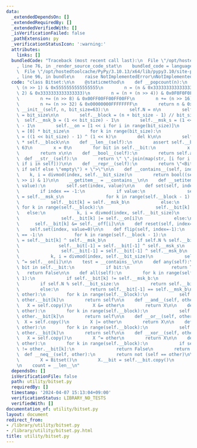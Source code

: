 ```yaml
---
data:
  _extendedDependsOn: []
  _extendedRequiredBy: []
  _extendedVerifiedWith: []
  _isVerificationFailed: false
  _pathExtension: py
  _verificationStatusIcon: ':warning:'
  attributes:
    links: []
  bundledCode: "Traceback (most recent call last):\n  File \"/opt/hostedtoolcache/PyPy/3.10.13/x64/lib/pypy3.10/site-packages/onlinejudge_verify/documentation/build.py\"\
    , line 76, in _render_source_code_stat\n    bundled_code = language.bundle(\n\
    \  File \"/opt/hostedtoolcache/PyPy/3.10.13/x64/lib/pypy3.10/site-packages/onlinejudge_verify/languages/python.py\"\
    , line 96, in bundle\n    raise NotImplementedError\nNotImplementedError\n"
  code: "class Bitset:\n\n    @staticmethod\n    def __popcount(n):\n        n -=\
    \ (n >> 1) & 0x5555555555555555\n        n = (n & 0x3333333333333333) + ((n >>\
    \ 2) & 0x3333333333333333)\n        n = (n + (n >> 4)) & 0x0F0F0F0F0F0F0F0F\n\
    \        n += (n >> 8) & 0x00FF00FF00FF00FF\n        n += (n >> 16) & 0x0000FFFF0000FFFF\n\
    \        n += (n >> 32) & 0x00000000FFFFFFFF\n        return n & 0x7F\n\n    def\
    \ __init__(self, n, bit_size=63):\n        self.N = n\n        self.__bit_size\
    \ = bit_size\n\n        self.__block = (n + bit_size - 1) // bit_size\n      \
    \  self.__msk_b = (1 << bit_size) - 1\n        self.__msk_s = (1 << (n % bit_size))\
    \ - 1\n        self.__on = [1 << i for i in range(bit_size)]\n        self.__off\
    \ = [0] * bit_size\n        for k in range(bit_size):\n            self.__off[k]\
    \ = ((1 << bit_size) - 1) ^ (1 << k)\n        del k\n\n        self.__bit = [0]\
    \ * self.__block\n\n    def __len__(self):\n        assert self.__bit_size <=\
    \ 63\n        x = 0\n        for bit in self.__bit:\n            x += self.__popcount(bit)\n\
    \        return x\n\n    def __bool__(self):\n        return self.any()\n\n  \
    \  def __str__(self):\n        return \" \".join(map(str, [i for i in range(self.N)\
    \ if i in self]))\n\n    def __repr__(self):\n        return \"<Bitset: \" + (str(self)\
    \ if self else \"empty\") + \">\"\n\n    def __contains__(self, index):\n    \
    \    k, i = divmod(index, self.__bit_size)\n        return bool((self.__bit[k]\
    \ >> i) & 1)\n\n    __getitem__ = __contains__\n\n    def __setitem__(self, index,\
    \ value):\n        self.set(index, value)\n\n    def set(self, index=-1, value=1):\n\
    \        if index == -1:\n            if value:\n                self.__bit[-1]\
    \ = self.__msk_s\n                for k in range(self.__block - 1):\n        \
    \            self.__bit[k] = self.__msk_b\n            else:\n               \
    \ for k in range(self.__block):\n                    self.__bit[k] = 0\n     \
    \   else:\n            k, i = divmod(index, self.__bit_size)\n            if value:\n\
    \                self.__bit[k] |= self.__on[i]\n            else:\n          \
    \      self.__bit[k] &= self.__off[i]\n\n    def reset(self, index=-1):\n    \
    \    self.set(index, value=0)\n\n    def flip(self, index=-1):\n        if index\
    \ == -1:\n            for k in range(self.__block - 1):\n                self.__bit[k]\
    \ = self.__bit[k] ^ self.__msk_b\n            if self.N % self.__bit_size:\n \
    \               self.__bit[-1] = self.__bit[-1] ^ self.__msk_s\n            else:\n\
    \                self.__bit[-1] = self.__bit[-1] ^ self.__msk_b\n        else:\n\
    \            k, i = divmod(index, self.__bit_size)\n            self.__bit[k]\
    \ ^= self.__on[i]\n\n    test = __contains__\n\n    def any(self):\n        for\
    \ bit in self.__bit:\n            if bit:\n                return True\n     \
    \   return False\n\n    def all(self):\n        for k in range(self.__block -\
    \ 1):\n            if self.__bit[k] != self.__msk_b:\n                return False\n\
    \        if self.N % self.__bit_size:\n            return self.__bit[-1] == self.__msk_s\n\
    \        else:\n            return self.__bit[-1] == self.__msk_b\n\n    def __iand__(self,\
    \ other):\n        for k in range(self.__block):\n            self.__bit[k] &=\
    \ other.__bit[k]\n        return self\n\n    def __and__(self, other):\n     \
    \   X = self.copy()\n        X &= other\n        return X\n\n    def __ior__(self,\
    \ other):\n        for k in range(self.__block):\n            self.__bit[k] |=\
    \ other.__bit[k]\n        return self\n\n    def __or__(self, other):\n      \
    \  X = self.copy()\n        X |= other\n        return X\n\n    def __ixor__(self,\
    \ other):\n        for k in range(self.__block):\n            self.__bit[k] ^=\
    \ other.__bit[k]\n        return self\n\n    def __xor__(self, other):\n     \
    \   X = self.copy()\n        X ^= other\n        return X\n\n    def __eq__(self,\
    \ other):\n        for k in range(self.__block):\n            if self.__bit[k]\
    \ != other.__bit[k]:\n                return False\n        return True\n\n  \
    \  def __neq__(self, other):\n        return not (self == other)\n\n    def copy(self):\n\
    \        X = Bitset()\n        X.__bit = self.__bit.copy()\n        return X\n\
    \n    count = __len__\n"
  dependsOn: []
  isVerificationFile: false
  path: utility/bitset.py
  requiredBy: []
  timestamp: '2024-04-07 15:13:04+09:00'
  verificationStatus: LIBRARY_NO_TESTS
  verifiedWith: []
documentation_of: utility/bitset.py
layout: document
redirect_from:
- /library/utility/bitset.py
- /library/utility/bitset.py.html
title: utility/bitset.py
---
```

